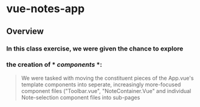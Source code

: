 # vue-notes-app

## Overview

### In this class exercise, we were given the chance to explore 
### the creation of * _components_ *:
> We were tasked with moving the constituent pieces of the App.vue's template components 
> into seperate, increasingly more-focused component files ("Toolbar.vue", "NoteContainer.Vue" and individual Note-selection component files
> into sub-pages 

